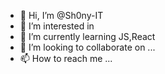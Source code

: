 - 👋 Hi, I’m @Sh0ny-IT
- 👀 I’m interested in 
- 🌱 I’m currently learning JS,React
- 💞️ I’m looking to collaborate on ...
- 📫 How to reach me ...

<!---
Sh0ny-IT/Sh0ny-IT is a ✨ special ✨ repository because its `README.md` (this file) appears on your GitHub profile.
You can click the Preview link to take a look at your changes.
--->

